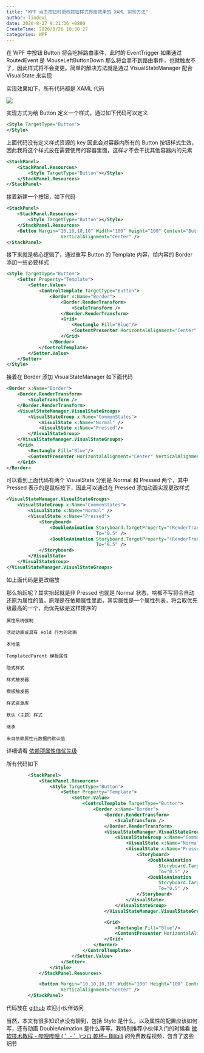 ```yaml
---
title: "WPF 点击按钮时更改按钮样式界面效果的 XAML 实现方法"
author: lindexi
date: 2020-8-27 9:21:36 +0800
CreateTime: 2020/8/26 10:30:27
categories: WPF
---
```


在 WPF 中按钮 Button 将会吃掉路由事件，此时的 EventTrigger 如果通过 RoutedEvent 是 MouseLeftButtonDown 那么将会拿不到路由事件，也就触发不了，因此样式将不会变更。简单的解决方法就是通过 VisualStateManager 配合 VisualState 来实现

<!--more-->


<!-- CreateTime:2020/8/26 10:30:27 -->


<!-- 发布 -->

实现效果如下，所有代码都是 XAML 代码

<!-- ![](image/WPF 点击按钮时更改按钮样式界面效果的 XAML 实现方法/WPF 点击按钮时更改按钮样式界面效果的 XAML 实现方法.gif) -->

![](http://image.acmx.xyz/lindexi%2FWPF%2520%25E7%2582%25B9%25E5%2587%25BB%25E6%258C%2589%25E9%2592%25AE%25E6%2597%25B6%25E6%259B%25B4%25E6%2594%25B9%25E6%258C%2589%25E9%2592%25AE%25E6%25A0%25B7%25E5%25BC%258F%25E7%2595%258C%25E9%259D%25A2%25E6%2595%2588%25E6%259E%259C%25E7%259A%2584%2520XAML%2520%25E5%25AE%259E%25E7%258E%25B0%25E6%2596%25B9%25E6%25B3%2595.gif)

实现方式为给 Button 定义一个样式，通过如下代码可以定义

```xml
<Style TargetType="Button">
</Style>
```

上面代码没有定义样式资源的 key 因此会对容器内所有的 Button 按钮样式生效，因此我将这个样式放在需要使用的容器里面，这样才不会干扰其他容器内的元素

```xml
<StackPanel>
    <StackPanel.Resources>
        <Style TargetType="Button"></Style>
    </StackPanel.Resources>
</StackPanel>
```

接着新建一个按钮，如下代码

```xml
<StackPanel>
    <StackPanel.Resources>
        <Style TargetType="Button"></Style>
    </StackPanel.Resources>
    <Button Margin="10,10,10,10" Width="100" Height="100" Content="Button 1" HorizontalAlignment="Center"
                    VerticalAlignment="Center" />
</StackPanel>
```

接下来就是核心逻辑了，通过重写 Button 的 Template 内容，给内容的 Border 添加一些必要样式

```xml
<Style TargetType="Button">
    <Setter Property="Template">
        <Setter.Value>
            <ControlTemplate TargetType="Button">
                <Border x:Name="Border">
                    <Border.RenderTransform>
                        <ScaleTransform />
                    </Border.RenderTransform>
                    <Grid>
                        <Rectangle Fill="Blue"/>
                        <ContentPresenter HorizontalAlignment="Center" VerticalAlignment="Center" />
                    </Grid>
                </Border>
            </ControlTemplate>
        </Setter.Value>
    </Setter>
</Style>
```

接着在 Border 添加 VisualStateManager 如下面代码

```xml
<Border x:Name="Border">
    <Border.RenderTransform>
        <ScaleTransform />
    </Border.RenderTransform>
    <VisualStateManager.VisualStateGroups>
        <VisualStateGroup x:Name="CommonStates">
            <VisualState x:Name="Normal" />
            <VisualState x:Name="Pressed"/>
        </VisualStateGroup>
    </VisualStateManager.VisualStateGroups>
    <Grid>
        <Rectangle Fill="Blue"/>
        <ContentPresenter HorizontalAlignment="Center" VerticalAlignment="Center" />
    </Grid>
</Border>
```

可以看到上面代码有两个 VisualState 分别是 Normal 和 Pressed 两个，其中 Pressed 表示的是鼠标按下，因此可以通过在 Pressed 添加动画实现更改样式

```xml
<VisualStateManager.VisualStateGroups>
    <VisualStateGroup x:Name="CommonStates">
        <VisualState x:Name="Normal" />
        <VisualState x:Name="Pressed">
            <Storyboard>
                <DoubleAnimation Storyboard.TargetProperty="(RenderTransform).(ScaleTransform.ScaleX)"
                                 To="0.5" />
                <DoubleAnimation Storyboard.TargetProperty="(RenderTransform).(ScaleTransform.ScaleY)"
                                 To="0.5" />
            </Storyboard>
        </VisualState>
    </VisualStateGroup>
</VisualStateManager.VisualStateGroups>
```

如上面代码是更改缩放

那么抬起呢？其实抬起就是非 Pressed 也就是 Normal 状态，啥都不写将会自动还原为属性的值。原理是在依赖属性里面，其实属性是一个属性列表，将会取优先级最高的一个，而优先级是这样排序的

```
属性系统强制

活动动画或具有 Hold 行为的动画

本地值

TemplatedParent 模板属性

隐式样式

样式触发器

模板触发器

样式资源库

默认（主题）样式

继承

来自依赖属性元数据的默认值
```

详细请看 [依赖项属性值优先级](https://docs.microsoft.com/zh-cn/dotnet/framework/wpf/advanced/dependency-property-value-precedence )

所有代码如下

```xml
        <StackPanel>
            <StackPanel.Resources>
                <Style TargetType="Button">
                    <Setter Property="Template">
                        <Setter.Value>
                            <ControlTemplate TargetType="Button">
                                <Border x:Name="Border">
                                    <Border.RenderTransform>
                                        <ScaleTransform />
                                    </Border.RenderTransform>
                                    <VisualStateManager.VisualStateGroups>
                                        <VisualStateGroup x:Name="CommonStates">
                                            <VisualState x:Name="Normal" />
                                            <VisualState x:Name="Pressed">
                                                <Storyboard>
                                                    <DoubleAnimation
                                                        Storyboard.TargetProperty="(RenderTransform).(ScaleTransform.ScaleX)"
                                                        To="0.5" />
                                                    <DoubleAnimation
                                                        Storyboard.TargetProperty="(RenderTransform).(ScaleTransform.ScaleY)"
                                                        To="0.5" />
                                                </Storyboard>
                                            </VisualState>
                                        </VisualStateGroup>
                                    </VisualStateManager.VisualStateGroups>

                                    <Grid>
                                        <Rectangle Fill="Blue"/>
                                        <ContentPresenter HorizontalAlignment="Center" VerticalAlignment="Center" />
                                    </Grid>
                                </Border>
                            </ControlTemplate>
                        </Setter.Value>
                    </Setter>
                </Style>
            </StackPanel.Resources>

            <Button Margin="10,10,10,10" Width="100" Height="100" Content="Button 1" HorizontalAlignment="Center"
                    VerticalAlignment="Center" />
        </StackPanel>

```

代码放在 [github](https://github.com/lindexi/lindexi_gd/tree/46dd1572/Babukeelleneeoai) 欢迎小伙伴访问

当然，本文有很多知识点没有聊到，包括 Style 是什么，以及属性的配置应该如何写，还有动画 DoubleAnimation 是什么等等。我特别推荐小伙伴入门的时候看 [微软技术教程 - 哔哩哔哩 ( ゜- ゜)つロ 乾杯~ Bilibili](https://space.bilibili.com/32497462 ) 的免费教程视频，包含了这些细节

